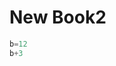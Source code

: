 # New Book2

```julia (editor=true, logging=false, output=true)
b=12
b+3
```
```julia (editor=true, logging=false, output=true)

```

```julia (editor=true, logging=false, output=true)

```

